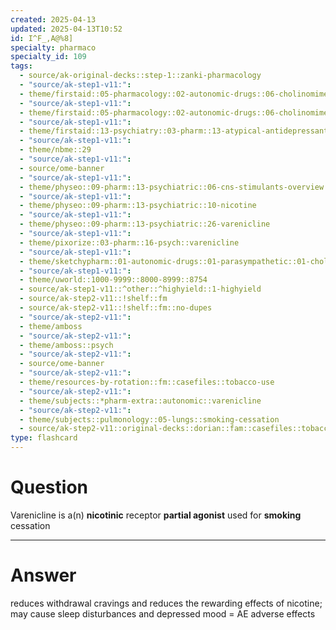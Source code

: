 ```yaml
---
created: 2025-04-13
updated: 2025-04-13T10:52
id: I^F_,A@%8]
specialty: pharmaco
specialty_id: 109
tags:
  - source/ak-original-decks::step-1::zanki-pharmacology
  - "source/ak-step1-v11:": 
  - theme/firstaid::05-pharmacology::02-autonomic-drugs::06-cholinomimetic-agents::direct-agonists
  - "source/ak-step1-v11:": 
  - theme/firstaid::05-pharmacology::02-autonomic-drugs::06-cholinomimetic-agents::direct-agonists::varenicline
  - "source/ak-step1-v11:": 
  - theme/firstaid::13-psychiatry::03-pharm::13-atypical-antidepressants::varenicline
  - "source/ak-step1-v11:": 
  - theme/nbme::29
  - "source/ak-step1-v11:": 
  - source/ome-banner
  - "source/ak-step1-v11:": 
  - theme/physeo::09-pharm::13-psychiatric::06-cns-stimulants-overview
  - "source/ak-step1-v11:": 
  - theme/physeo::09-pharm::13-psychiatric::10-nicotine
  - "source/ak-step1-v11:": 
  - theme/physeo::09-pharm::13-psychiatric::26-varenicline
  - "source/ak-step1-v11:": 
  - theme/pixorize::03-pharm::16-psych::varenicline
  - "source/ak-step1-v11:": 
  - theme/sketchypharm::01-autonomic-drugs::01-parasympathetic::01-cholinomimetics
  - "source/ak-step1-v11:": 
  - theme/uworld::1000-9999::8000-8999::8754
  - source/ak-step1-v11::^other::^highyield::1-highyield
  - source/ak-step2-v11::!shelf::fm
  - source/ak-step2-v11::!shelf::fm::no-dupes
  - "source/ak-step2-v11:": 
  - theme/amboss
  - "source/ak-step2-v11:": 
  - theme/amboss::psych
  - "source/ak-step2-v11:": 
  - source/ome-banner
  - "source/ak-step2-v11:": 
  - theme/resources-by-rotation::fm::casefiles::tobacco-use
  - "source/ak-step2-v11:": 
  - theme/subjects::*pharm-extra::autonomic::varenicline
  - "source/ak-step2-v11:": 
  - theme/subjects::pulmonology::05-lungs::smoking-cessation
  - source/ak-step2-v11::original-decks::dorian::fam::casefiles::tobacco-use
type: flashcard
---
```


# Question
Varenicline is a(n) **nicotinic** receptor **partial agonist** used for **smoking** cessation

---

# Answer
reduces withdrawal cravings and reduces the rewarding effects of nicotine; may cause sleep disturbances and depressed mood = AE adverse effects